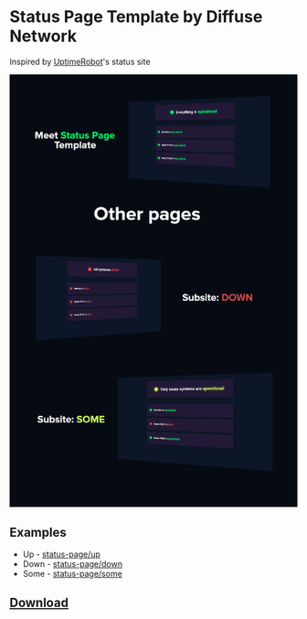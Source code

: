 # Status Page Template by Diffuse Network

Inspired by [UptimeRobot](https://uptimerobot.com/statuspage)'s status site

<div align="center">
  <img src="banner.png">
</div>

## Examples

- Up - [status-page/up](https://diffuse-network.github.io/status-page/pages/up.html)
- Down - [status-page/down](https://diffuse-network.github.io/status-page/pages/down.html)
- Some - [status-page/some](https://diffuse-network.github.io/status-page/pages/some.html)

## [Download](https://github.com/diffuse-network/status-page/archive/refs/heads/main.zip)
